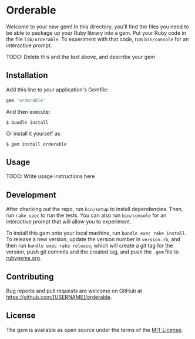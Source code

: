 # Orderable

Welcome to your new gem! In this directory, you'll find the files you need to be able to package up your Ruby library into a gem. Put your Ruby code in the file `lib/orderable`. To experiment with that code, run `bin/console` for an interactive prompt.

TODO: Delete this and the text above, and describe your gem

## Installation

Add this line to your application's Gemfile:

```ruby
gem 'orderable'
```

And then execute:

    $ bundle install

Or install it yourself as:

    $ gem install orderable

## Usage

TODO: Write usage instructions here

## Development

After checking out the repo, run `bin/setup` to install dependencies. Then, run `rake spec` to run the tests. You can also run `bin/console` for an interactive prompt that will allow you to experiment.

To install this gem onto your local machine, run `bundle exec rake install`. To release a new version, update the version number in `version.rb`, and then run `bundle exec rake release`, which will create a git tag for the version, push git commits and the created tag, and push the `.gem` file to [rubygems.org](https://rubygems.org).

## Contributing

Bug reports and pull requests are welcome on GitHub at https://github.com/[USERNAME]/orderable.

## License

The gem is available as open source under the terms of the [MIT License](https://opensource.org/licenses/MIT).
